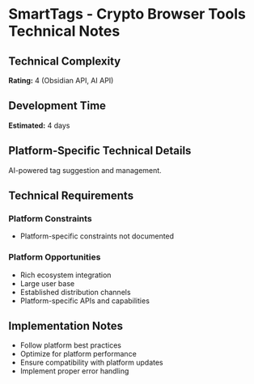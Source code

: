 # SmartTags - Crypto Browser Tools Technical Notes

## Technical Complexity
**Rating:** 4 (Obsidian API, AI API)

## Development Time
**Estimated:** 4 days

## Platform-Specific Technical Details
AI-powered tag suggestion and management.

## Technical Requirements

### Platform Constraints
- Platform-specific constraints not documented

### Platform Opportunities
- Rich ecosystem integration
- Large user base
- Established distribution channels
- Platform-specific APIs and capabilities

## Implementation Notes
- Follow platform best practices
- Optimize for platform performance
- Ensure compatibility with platform updates
- Implement proper error handling
